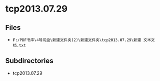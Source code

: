 # tcp2013.07.29

## Files

- `F:/PDF书库\4号网盘\新建文件夹(2)\新建文件夹\tcp2013.07.29\新建 文本文档.txt`

## Subdirectories

- tcp2013.07.29

